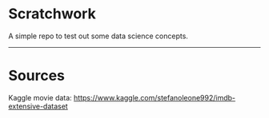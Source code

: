 # Scratchwork
A simple repo to test out some data science concepts.

___
# Sources
Kaggle movie data: https://www.kaggle.com/stefanoleone992/imdb-extensive-dataset
